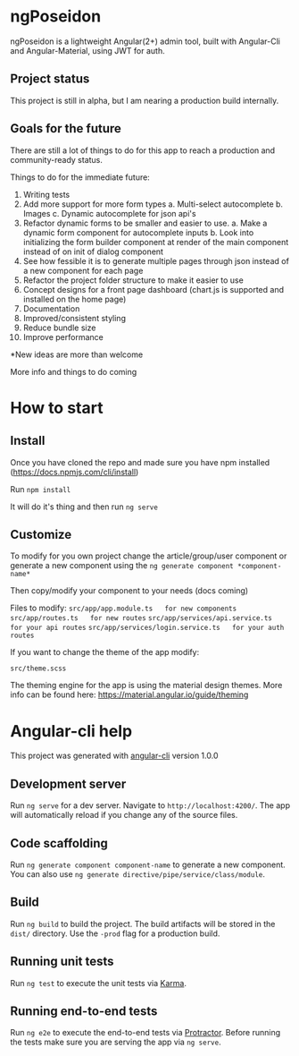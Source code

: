# ngPoseidon
ngPoseidon is a lightweight Angular(2+) admin tool, built with Angular-Cli and Angular-Material, using JWT for auth.

## Project status
This project is still in alpha, but I am nearing a production build internally.

## Goals for the future
There are still a lot of things to do for this app to reach a production and community-ready status. 

Things to do for the immediate future:
  1. Writing tests
  2. Add more support for more form types
    a. Multi-select autocomplete
    b. Images
    c. Dynamic autocomplete for json api's
  3. Refactor dynamic forms to be smaller and easier to use.
    a. Make a dynamic form component for autocomplete inputs
    b. Look into initializing the form builder component at render of the main component instead of on init of dialog component
  4. See how fessible it is to generate multiple pages through json instead of a new component for each page
  5. Refactor the project folder structure to make it easier to use
  6. Concept designs for a front page dashboard (chart.js is supported and installed on the home page)
  7. Documentation
  8. Improved/consistent styling 
  9. Reduce bundle size
  10. Improve performance
  
*New ideas are more than welcome

More info and things to do coming

# How to start

## Install 

Once you have cloned the repo and made sure you have npm installed (https://docs.npmjs.com/cli/install)

Run `npm install`

It will do it's thing and then run `ng serve`

## Customize

To modify for you own project change the article/group/user component or generate a new component using the `ng generate component *component-name*`

Then copy/modify your component to your needs (docs coming)

Files to modify:
`src/app/app.module.ts   for new components`
`src/app/routes.ts   for new routes`
`src/app/services/api.service.ts   for your api routes`
`src/app/services/login.service.ts   for your auth routes`

If you want to change the theme of the app modify:

`src/theme.scss`

The theming engine for the app is using the material design themes. More info can be found here: https://material.angular.io/guide/theming

# Angular-cli help

This project was generated with [angular-cli](https://github.com/angular/angular-cli) version 1.0.0

## Development server
Run `ng serve` for a dev server. Navigate to `http://localhost:4200/`. The app will automatically reload if you change any of the source files.

## Code scaffolding

Run `ng generate component component-name` to generate a new component. You can also use `ng generate directive/pipe/service/class/module`.

## Build

Run `ng build` to build the project. The build artifacts will be stored in the `dist/` directory. Use the `-prod` flag for a production build.

## Running unit tests

Run `ng test` to execute the unit tests via [Karma](https://karma-runner.github.io).

## Running end-to-end tests

Run `ng e2e` to execute the end-to-end tests via [Protractor](http://www.protractortest.org/).
Before running the tests make sure you are serving the app via `ng serve`.
